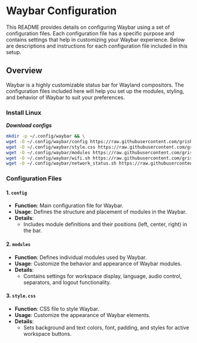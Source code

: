 # Waybar Configuration

This README provides details on configuring Waybar using a set of configuration files. Each configuration file has a specific purpose and contains settings that help in customizing your Waybar experience. Below are descriptions and instructions for each configuration file included in this setup.

## Overview

Waybar is a highly customizable status bar for Wayland compositors. The configuration files included here will help you set up the modules, styling, and behavior of Waybar to suit your preferences.

### Install Linux

***Download configs***

```bash
mkdir -p ~/.config/waybar && \
wget -O ~/.config/waybar/config https://raw.githubusercontent.com/grisha765/dotfiles/main/waybar/config && \
wget -O ~/.config/waybar/style.css https://raw.githubusercontent.com/grisha765/dotfiles/main/waybar/style.css && \
wget -O ~/.config/waybar/modules https://raw.githubusercontent.com/grisha765/dotfiles/main/waybar/modules && \
wget -O ~/.config/waybar/wifi.sh https://raw.githubusercontent.com/grisha765/dotfiles/main/waybar/wifi.sh && chmod +x ~/.config/waybar/wifi.sh && \
wget -O ~/.config/waybar/network_status.sh https://raw.githubusercontent.com/grisha765/dotfiles/main/waybar/network_status.sh && chmod +x ~/.config/waybar/network_status.sh
```

### Configuration Files

#### 1. `config`

- **Function**: Main configuration file for Waybar.
- **Usage**: Defines the structure and placement of modules in the Waybar.
- **Details**:
  - Includes module definitions and their positions (left, center, right) in the bar.

#### 2. `modules`

- **Function**: Defines individual modules used by Waybar.
- **Usage**: Customize the behavior and appearance of Waybar modules.
- **Details**:
  - Contains settings for workspace display, language, audio control, separators, and logout functionality.

#### 3. `style.css`

- **Function**: CSS file to style Waybar.
- **Usage**: Customize the appearance of Waybar elements.
- **Details**:
  - Sets background and text colors, font, padding, and styles for active workspace buttons.
